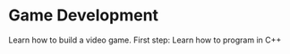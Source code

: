 # Game Development
Learn how to build a video game.
  First step: 
    Learn how to program in C++
      
